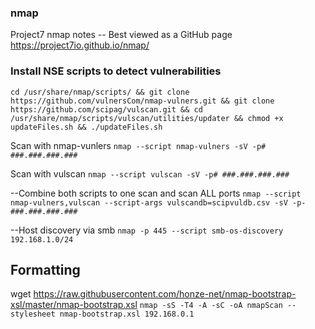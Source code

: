 ### nmap
 Project7 nmap notes -- Best viewed as a GitHub page  https://project7io.github.io/nmap/

### Install NSE scripts to detect vulnerabilities

`cd /usr/share/nmap/scripts/ && git clone https://github.com/vulnersCom/nmap-vulners.git && git clone https://github.com/scipag/vulscan.git && cd /usr/share/nmap/scripts/vulscan/utilities/updater && chmod +x updateFiles.sh && ./updateFiles.sh`

Scan with nmap-vunlers
`nmap --script nmap-vulners -sV -p# ###.###.###.###`

Scan with vulscan 
`nmap --script vulscan -sV -p# ###.###.###.###`

--Combine both scripts to one scan and scan ALL ports
`nmap --script nmap-vulners,vulscan --script-args vulscandb=scipvuldb.csv -sV -p- ###.###.###.###`

--Host discovery via smb
`nmap -p 445 --script smb-os-discovery 192.168.1.0/24`


## Formatting
wget https://raw.githubusercontent.com/honze-net/nmap-bootstrap-xsl/master/nmap-bootstrap.xsl
`nmap -sS -T4 -A -sC -oA nmapScan --stylesheet nmap-bootstrap.xsl 192.168.0.1`
